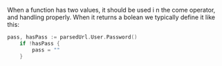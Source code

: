 When a function has two values, it should be used i n the come operator, and handling properly.
When it returns a bolean we typically define it like this:
```go
pass, hasPass := parsedUrl.User.Password()
    if !hasPass {
        pass = ""
    }
```